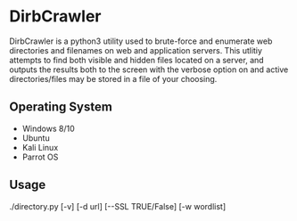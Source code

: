 # DirbCrawler
DirbCrawler is a python3 utility used to brute-force and enumerate web directories and filenames on web and application servers. This utlitiy attempts to find both visible and hidden files located on a server, and outputs the results both to the screen with the verbose option on and active directories/files may be stored in a file of your choosing.

## Operating System 
* Windows 8/10
* Ubuntu
* Kali Linux
* Parrot OS

## Usage
./directory.py [-v] [-d url] [--SSL TRUE/False] [-w wordlist] 
